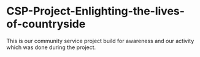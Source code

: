 # CSP-Project-Enlighting-the-lives-of-countryside
This is our community service project build for awareness and our activity which was done during the project.
